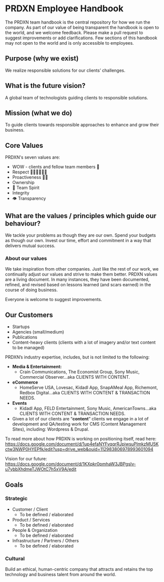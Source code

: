# PRDXN Employee Handbook

The PRDXN team handbook is the central repository for how we run the company. As part of our value of being transparent the handbook is open to the world, and we welcome feedback. Please make a pull request to suggest improvements or add clarifications. Few sections of this handbook may not open to the world and is only accessible to employees.

## Purpose (why we exist)
We realize responsible solutions for our clients’ challenges.

## What is the future vision?
A global team of technologists guiding clients to responsible solutions. 

## Mission (what we do)
To guide clients towards responsible approaches to enhance and grow their business.

## Core Values
PRDXN's seven values are:
- WOW - clients and fellow team members 🤗
- Respect 🙇🏽‍♀️🙇🏽‍♂️
- Proactiveness 💪🏽
- Ownership 
- 🤝 Team Spirit
- Integrity
- 👁️ Transparency

## What are the values / principles which guide our behaviour?

We tackle your problems as though they are our own.
Spend your budgets as though our own.
Invest our time, effort and commitment in a way that delivers mutual success.

### About our values
We take inspiration from other companies. Just like the rest of our work, we continually adjust our values and strive to make them better. PRDXN values are a living document. In many instances, they have been documented, refined, and revised based on lessons learned (and scars earned) in the course of doing business.

Everyone is welcome to suggest improvements.

## Our Customers
- Startups
- Agencies (small/medium)
- Publications
- Content-heavy clients (clients with a lot of imagery and/or text content to be managed)

PRDXN’s industry expertise, includes, but is not limited to the following:
- **Media & Entertainment:**
  - Crain Communications, The Economist Group, Sony Music, Commercial Observer...aka CLIENTS WITH CONTENT.
- **eCommerce**
  - HomeServe USA, Lovesac, Kidadl App, SnapAMeal App, Richemont, Redbox Digital...aka CLIENTS WITH CONTENT & TRANSACTION NEEDS.
- **Events**
  - Kidadl App, FELD Entertainment, Sony Music, AmericanTowns...aka CLIENTS WITH CONTENT & TRANSACTION NEEDS.
- Given a lot of our clients are “**content**” clients we engage in a lot of development and QA/testing work for CMS (Content Management Sites), including: Wordpress & Drupal.

To read more about how PRDXN is working on positioning itself, read here: https://docs.google.com/document/d/1up4efaNYFvqqrRJpiwsuPlmkzMU5Kctw3NWP0HYEPfk/edit?usp=drive_web&ouid=112983806978993601094 

Vision for our future: https://docs.google.com/document/d/1KXpkr0pmhaW3JBPgsIv-u7ybbXhdmeTJWOtC7h5xV9A/edit

## Goals

### Strategic
- Customer / Client
  - To be defined / elaborated
- Product / Services
  - To be defined / elaborated
- People & Organization
  - To be defined / elaborated
- Infrastructure / Partners / Others
  - To be defined / elaborated

### Cultural
Build an ethical, human-centric company that attracts and retains the top technology and business talent from around the world.
